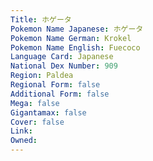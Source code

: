 ```yaml
---
﻿Title: ホゲータ
Pokemon Name Japanese: ホゲータ
Pokemon Name German: Krokel
Pokemon Name English: Fuecoco
Language Card: Japanese
National Dex Number: 909
Region: Paldea
Regional Form: false
Additional Form: false
Mega: false
Gigantamax: false
Cover: false
Link: 
Owned: 
---
```


